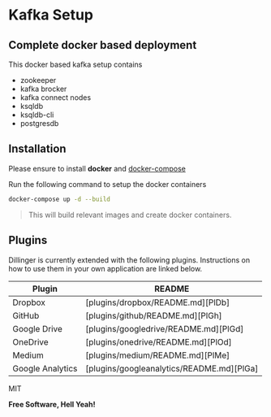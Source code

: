 # Kafka Setup
## Complete docker based deployment

This docker based kafka setup contains 
 - zookeeper
 - kafka brocker
 - kafka connect nodes
 - ksqldb
 - ksqldb-cli
 - postgresdb

## Installation

Please ensure to install **docker** and  [docker-compose](https://docs.docker.com/compose/install/)

Run the following command to setup the docker containers

```sh
docker-compose up -d --build
```
> This will build relevant images and create docker containers.

## Plugins

Dillinger is currently extended with the following plugins.
Instructions on how to use them in your own application are linked below.

| Plugin | README |
| ------ | ------ |
| Dropbox | [plugins/dropbox/README.md][PlDb] |
| GitHub | [plugins/github/README.md][PlGh] |
| Google Drive | [plugins/googledrive/README.md][PlGd] |
| OneDrive | [plugins/onedrive/README.md][PlOd] |
| Medium | [plugins/medium/README.md][PlMe] |
| Google Analytics | [plugins/googleanalytics/README.md][PlGa] |

MIT

**Free Software, Hell Yeah!**